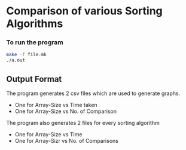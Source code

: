 # Comparison of various Sorting Algorithms

### To run the program
```sh
make -f file.mk
./a.out
```

## Output Format

The program generates 2 csv files which are used to generate graphs. 
- One for Array-Size vs Time taken
- One for Array-Size vs No. of Comparison

The program also generates 2 files for every sorting algorithm
- One for Array-Size vs Time
- One for Array-Sizr vs No. of Comparisons
